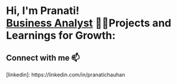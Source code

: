 <h1>Hi, I'm Pranati! <br/><a href="https://github.com/PranatiChauhan"> Business Analyst</a><a href="https://www.linkedin.com/in/pranatichauhan"></a> <a 

<h2>👨‍💻Projects and Learnings for Growth:</h2>




<h2> Connect with me 📫 </h2>
[linkedin]: https://linkedin.com/in/pranatichauhan
<!--
**joshmadakor1/joshmadakor1** is a ✨ _special_ ✨ repository because its `README.md` (this file) appears on your GitHub profile.

Here are some ideas to get you started:

- 🔭 I’m currently working on ...
- 🌱 I’m currently learning ...
- 👯 I’m looking to collaborate on ...
- 🤔 I’m looking for help with ...
- 💬 Ask me about ...
- 📫 How to reach me: ...
- 😄 Pronouns: ...
- ⚡ Fun fact: ...
-->
